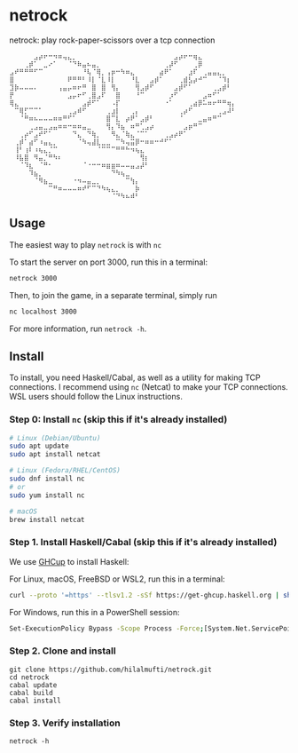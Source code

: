 # netrock
netrock: play rock-paper-scissors over a tcp connection

```
⠀⠀⠀⠀⠀⣠⡴⠖⠒⠲⠶⢤⣄⡀⠀⠀⠀⠀⠀⠀⠀⠀⠀⠀⠀⠀⠀⠀⠀⠀⠀⠀⠀⠀⣠⡴⠖⠒⢶⣄⠀⠀⠀⠀⠀⠀⠀
⠀⠀⠀⢀⡾⠁⠀⣀⠔⠁⠀⠀⠈⠙⠷⣤⠦⣤⡀⠀⠀⠀⠀⠀⠀⠀⠀⠀⠀⠀⠀⠀⢀⡼⠋⠀⠀⠀⢀⡿⠀⠀⠀⠀⠀⠀⠀
⣠⠞⠛⠛⠛⠋⠉⠀⠀⠀⠀⠀⠀⠀⠀⠘⢧⠈⢿⡀⢠⡶⠒⠳⠶⣄⠀⠀⠀⠀⠀⣴⠟⠁⠀⠀⠀⣰⠏⠀⢀⣤⣤⣄⡀⠀⠀
⣿⠀⠀⠀⠀⠀⠀⠀⠀⠀⠀⠀⠟⠛⠛⠃⠸⡇⠈⣇⠸⡇⠀⠀⠀⠘⣇⠀⠀⣠⡾⠁⠀⠀⠀⢀⣾⣣⡴⠚⠉⠀⠀⠈⠹⡆⠀
⣹⡷⠤⠤⠤⠄⠀⠀⠀⠀⢠⣤⡤⠶⠖⠛⠀⣿⠀⣿⠀⢻⡄⠀⠀⠀⢻⣠⡾⠋⠀⠀⠀⠀⣠⡾⠋⠁⠀⠀⠀⠀⢀⣠⡾⠃⠀
⡟⠀⠀⠀⠀⠀⠀⠀⠀⠀⠀⠀⣠⡤⠖⠋⢀⣿⣠⠏⠀⠀⣿⠀⠀⠀⠘⠉⠀⠀⠀⠀⠀⡰⠋⠀⠀⠀⠀⠀⣠⠶⠋⠁⠀⠀⠀
⢿⣄⠀⠀⠀⠀⠀⠀⠀⠀⠀⠀⠀⠀⠀⣠⡾⠋⠁⠀⠀⠠⡏⠀⠀⠀⠀⠀⠀⠀⠀⠀⠐⠁⠀⠀⠀⢀⣴⡿⠥⠶⠖⠛⠛⢶⡄
⠀⠉⢿⡋⠉⠉⠁⠀⠀⠀⠀⠀⢀⣠⠾⠋⠀⠀⠀⠀⢀⣰⡇⠀⠀⢀⡄⠀⠀⠀⠀⠀⠀⠀⠀⢀⡴⠋⠀⠀⠀⠀⠀⢀⣠⠼⠃
⠀⠀⠈⠛⠶⠦⠤⠤⠤⠶⠶⠛⠋⠁⠀⠀⠀⠀⠀⠀⣿⠉⣇⠀⡴⠟⠁⣠⡾⠃⠀⠀⠀⠀⠀⠈⠀⠀⠀⣀⣤⠶⠛⠉⠀⠀⠀
⠀⠀⠀⠀⢀⣠⣤⣀⣠⣤⠶⠶⠒⠶⠶⣤⣀⠀⠀⠀⢻⡄⠹⣦⠀⠶⠛⢁⣠⡴⠀⠀⠀⠀⠀⠀⣠⡶⠛⠉⠀⠀⠀⠀⠀⠀⠀
⠀⠀⢀⡴⠋⣠⠞⠋⠁⠀⠀⠀⠀⠙⣄⠀⠙⢷⡀⠀⠀⠻⣄⠈⢷⣄⠈⠉⠁⠀⠀⠀⢀⣠⡴⠟⠁⠀⠀⠀⠀⠀⠀⠀⠀⠀⠀
⠀⢀⡾⠁⣴⠋⠰⣤⣄⡀⠀⠀⠀⠀⠈⠳⢤⣼⣇⣀⣀⠀⠉⠳⢤⣭⡿⠒⠶⠶⠒⠚⠋⠁⠀⠀⠀⠀⠀⠀⠀⠀⠀⠀⠀⠀⠀
⠀⢸⠃⢰⠇⠰⢦⣄⡈⠉⠀⠀⠀⠀⠀⠀⠀⠀⠈⠉⠉⠉⠛⠛⠓⠲⢦⣄⠀⠀⠀⠀⠀⠀⠀⠀⠀⠀⠀⠀⠀⠀⠀⠀⠀⠀⠀
⠀⠸⣧⣿⠀⠻⣤⡈⠛⠳⠆⠀⠀⠀⠀⠀⠀⠀⠀⠀⠀⠀⠀⠀⠀⠀⠀⢻⡆⠀⠀⠀⠀⠀⠀⠀⠀⠀⠀⠀⠀⠀⠀⠀⠀⠀⠀
⠀⠀⠈⠹⣆⠀⠈⠛⠂⠀⠀⠀⠀⠀⠀⠈⠐⠒⠒⠶⣶⣶⠶⠤⠤⣤⣠⡼⠃⠀⠀⠀⠀⠀⠀⠀⠀⠀⠀⠀⠀⠀⠀⠀⠀⠀⠀
⠀⠀⠀⠀⠹⣦⡀⠀⠀⠀⠀⠀⠀⠀⠀⠀⠀⠀⠀⠀⠀⠙⠳⢦⣀⠀⠀⠀⠀⠀⠀⠀⠀⠀⠀⠀⠀⠀⠀⠀⠀⠀⠀⠀⠀⠀⠀
⠀⠀⠀⠀⠀⠈⠻⣦⣀⠀⠀⠀⠀⠐⠲⠤⣤⣀⡀⠀⠀⠀⠀⠀⠉⢳⡄⠀⠀⠀⠀⠀⠀⠀⠀⠀⠀⠀⠀⠀⠀⠀⠀⠀⠀⠀⠀
⠀⠀⠀⠀⠀⠀⠀⠀⠉⠛⠶⠤⠤⠤⠶⠞⠋⠉⠙⠳⢦⣄⡀⠀⠀⠀⡷⠀⠀⠀⠀⠀⠀⠀⠀⠀⠀⠀⠀⠀⠀⠀⠀⠀⠀⠀⠀
⠀⠀⠀⠀⠀⠀⠀⠀⠀⠀⠀⠀⠀⠀⠀⠀⠀⠀⠀⠀⠀⠈⠙⠳⠦⠾⠃⠀⠀⠀⠀⠀⠀⠀⠀⠀⠀⠀⠀⠀⠀⠀⠀⠀⠀⠀⠀
```

## Usage
The easiest way to play `netrock` is with `nc`

To start the server on port 3000, run this in a terminal:
```bash
netrock 3000
```
Then, to join the game, in a separate terminal, simply run
```bash
nc localhost 3000
```
For more information, run `netrock -h`.

## Install
To install, you need Haskell/Cabal, as well as a utility for making TCP connections.
I recommend using `nc` (Netcat) to make your TCP connections. WSL users should follow
the Linux instructions.

### Step 0: Install `nc` (skip this if it's already installed) 

```bash
# Linux (Debian/Ubuntu)
sudo apt update
sudo apt install netcat

# Linux (Fedora/RHEL/CentOS)
sudo dnf install nc
# or
sudo yum install nc

# macOS
brew install netcat
```

### Step 1. Install Haskell/Cabal (skip this if it's already installed)

We use [GHCup](https://www.haskell.org/ghcup/) to install Haskell:

For Linux, macOS, FreeBSD or WSL2, run this in a terminal:
```bash
curl --proto '=https' --tlsv1.2 -sSf https://get-ghcup.haskell.org | sh
```

For Windows, run this in a PowerShell session:
``` bash
Set-ExecutionPolicy Bypass -Scope Process -Force;[System.Net.ServicePointManager]::SecurityProtocol = [System.Net.ServicePointManager]::SecurityProtocol -bor 3072; try { & ([ScriptBlock]::Create((Invoke-WebRequest https://www.haskell.org/ghcup/sh/bootstrap-haskell.ps1 -UseBasicParsing))) -Interactive -DisableCurl } catch { Write-Error $_ }
```

### Step 2. Clone and install
```
git clone https://github.com/hilalmufti/netrock.git
cd netrock 
cabal update
cabal build
cabal install
```

### Step 3. Verify installation
```
netrock -h
```
